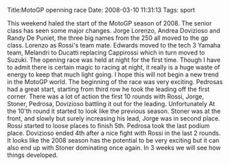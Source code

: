 Title:MotoGP openning race
Date: 2008-03-10 11:31:13
Tags: sport

This weekend haled the start of the MotoGP season of 2008. The senior class
has seen some major changes. Jorge Lorenzo, Andrea Dovizioso and Randy De
Puniet, the three big names from the 250 all moved to the gp class. Lorenzo as
Rossi's team mate. Edwards moved to the tech 3 Yamaha team, Melandri to
Ducatti replacing Cappirossi which in turn moved to Suzuki. The opening race
was held at night for the first time. Though I have to admit there is certain
magic to racing at night, it really is a huge waste of energy to keep that
much light going. I hope this will not begin a new trend in the MotoGP world.
The beginning of the race was very exciting. Pedrosas had a great start,
starting from third row he took the leading off the first corner. There was a
lot of action the first 10 rounds with Rossi, Jorge, Stoner, Pedrosa,
Dovizioso battling it out for the leading. Unfortunately At the 10'th round it
started to look like the previous season. Stoner was at the front, and slowly
but surely increasing his lead, Jorge was in second place. Rossi started to
loose places to finish 5th. Pedrosa took the last podium place. Dovizioso
ended 4th after a nice fight with Rossi in the last 2 rounds. It looks like
the 2008 season has the potential to be very exciting but it can also end up
with Stoner dominating once again. In 3 weeks we will see how things
developed.

